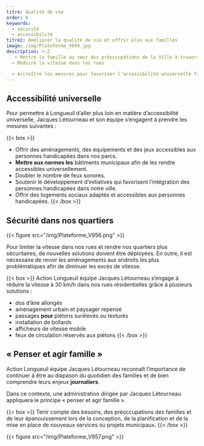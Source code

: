 ```yaml
---
titre: Qualité de vie
order: 6
keywords:
  - sécurité
  - accessibilité
titre2: Améliorer la qualité de vie et offrir plus aux familles
image: /img/Plateforme_V949.jpg
description: >-2
   - Mettre la famille au cœur des préoccupations de la Ville à travers l’ensemble de ses interventions et responsabilités
  - Réduire la vitesse dans les rues

  - Accroître les mesures pour favoriser l’accessibilité universelle famille
---
```

## Accessibilité universelle

Pour permettre à Longueuil d’aller plus loin en matière d’accessibilité universelle, Jacques Létourneau et son équipe s’engagent à prendre les mesures suivantes :

{{< box >}}

* Offrir des aménagements, des équipements et des jeux accessibles aux personnes handicapées dans nos parcs.
* **Mettre aux normes les** bâtiments municipaux afin de les rendre accessibles universellement.
* Doubler le nombre de feux sonores.
* Soutenir le développement d’initiatives qui favorisent l’intégration des personnes handicapées dans notre ville.
* Offrir des logements sociaux adaptés et accessibles aux personnes handicapées.
  {{< /box >}}

## Sécurité dans nos quartiers

{{< figure src="/img/Plateforme_V956.png" >}}

Pour limiter la vitesse dans nos rues et rendre nos quartiers plus sécuritaires, de nouvelles solutions doivent être déployées. En outre, il est nécessaire de revoir les aménagements aux endroits les plus problématiques afin de diminuer les excès de vitesse.

{{< box >}}
Action Longueuil équipe Jacques Létourneau s’engage à réduire la vitesse à 30 km/h dans nos rues résidentielles grâce à plusieurs solutions : 

* dos d’âne allongés 
* aménagement urbain et paysager repensé 
* passages **pour** piétons surélevés ou texturés 
* installation de bollards 
* afficheurs de vitesse mobile 
* feux de circulation réservés aux piétons 
  {{< /box >}}

## « Penser et agir famille »

Action Longueuil équipe Jacques Létourneau reconnaît l’importance de continuer à être au diapason du quotidien des familles et de bien comprendre leurs enjeux **journaliers**.

Dans ce contexte, une administration dirigée par Jacques Létourneau appliquera le principe  « penser et agir famille ».

{{< box >}}
Tenir compte des besoins, des préoccupations des familles et de leur épanouissement lors de la conception, de la planification et de la mise en place de nouveaux services ou projets municipaux.
{{< /box >}}

{{< figure src="/img/Plateforme_V957.png" >}}
